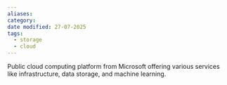 ```yaml
---
aliases: 
category: 
date modified: 27-07-2025
tags:
  - storage
  - cloud
---
```

Public cloud computing platform from Microsoft offering various services like infrastructure, data storage, and machine learning.
